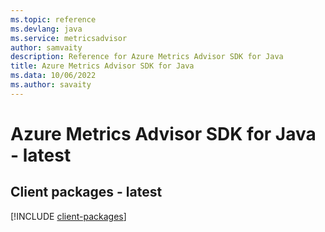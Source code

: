 ```yaml
---
ms.topic: reference
ms.devlang: java
ms.service: metricsadvisor
author: samvaity
description: Reference for Azure Metrics Advisor SDK for Java
title: Azure Metrics Advisor SDK for Java
ms.data: 10/06/2022
ms.author: savaity
---
```

# Azure Metrics Advisor SDK for Java - latest

## Client packages - latest
[!INCLUDE [client-packages](metrics-advisor-client-index.md)]